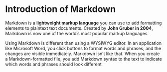 # Introduction of Markdown

Markdown is a **lightweight markup language** you can use to add formatting elements to plaintext text documents. Created by **John Gruber in 2004**, Markdown is now one of the world’s most popular markup languages.

Using Markdown is different than using a WYSIWYG editor. In an application like Microsoft Word, you click buttons to format words and phrases, and the changes are visible immediately. Markdown isn’t like that. When you create a Markdown-formatted file, you add Markdown syntax to the text to indicate which words and phrases should look different
